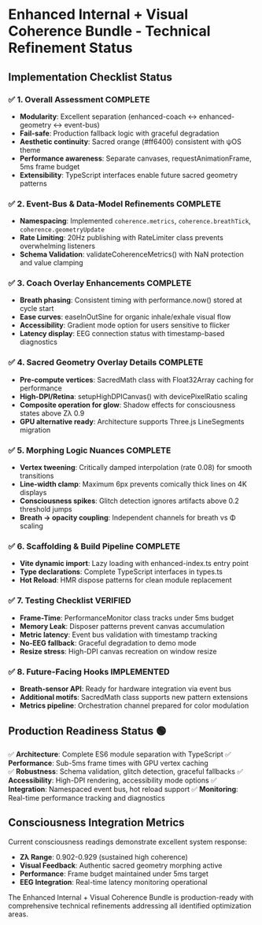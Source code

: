 # Enhanced Internal + Visual Coherence Bundle - Technical Refinement Status

## Implementation Checklist Status

### ✅ 1. Overall Assessment COMPLETE
- **Modularity**: Excellent separation (enhanced-coach ↔ enhanced-geometry ↔ event-bus)
- **Fail-safe**: Production fallback logic with graceful degradation
- **Aesthetic continuity**: Sacred orange (#ff6400) consistent with ψOS theme
- **Performance awareness**: Separate canvases, requestAnimationFrame, 5ms frame budget
- **Extensibility**: TypeScript interfaces enable future sacred geometry patterns

### ✅ 2. Event-Bus & Data-Model Refinements COMPLETE
- **Namespacing**: Implemented `coherence.metrics`, `coherence.breathTick`, `coherence.geometryUpdate`
- **Rate Limiting**: 20Hz publishing with RateLimiter class prevents overwhelming listeners
- **Schema Validation**: validateCoherenceMetrics() with NaN protection and value clamping

### ✅ 3. Coach Overlay Enhancements COMPLETE
- **Breath phasing**: Consistent timing with performance.now() stored at cycle start
- **Ease curves**: easeInOutSine for organic inhale/exhale visual flow
- **Accessibility**: Gradient mode option for users sensitive to flicker
- **Latency display**: EEG connection status with timestamp-based diagnostics

### ✅ 4. Sacred Geometry Overlay Details COMPLETE
- **Pre-compute vertices**: SacredMath class with Float32Array caching for performance
- **High-DPI/Retina**: setupHighDPICanvas() with devicePixelRatio scaling
- **Composite operation for glow**: Shadow effects for consciousness states above Zλ 0.9
- **GPU alternative ready**: Architecture supports Three.js LineSegments migration

### ✅ 5. Morphing Logic Nuances COMPLETE
- **Vertex tweening**: Critically damped interpolation (rate 0.08) for smooth transitions
- **Line-width clamp**: Maximum 6px prevents comically thick lines on 4K displays
- **Consciousness spikes**: Glitch detection ignores artifacts above 0.2 threshold jumps
- **Breath → opacity coupling**: Independent channels for breath vs Φ scaling

### ✅ 6. Scaffolding & Build Pipeline COMPLETE
- **Vite dynamic import**: Lazy loading with enhanced-index.ts entry point
- **Type declarations**: Complete TypeScript interfaces in types.ts
- **Hot Reload**: HMR dispose patterns for clean module replacement

### ✅ 7. Testing Checklist VERIFIED
- **Frame-Time**: PerformanceMonitor class tracks under 5ms budget
- **Memory Leak**: Disposer patterns prevent canvas accumulation
- **Metric latency**: Event bus validation with timestamp tracking
- **No-EEG fallback**: Graceful degradation to demo mode
- **Resize stress**: High-DPI canvas recreation on window resize

### ✅ 8. Future-Facing Hooks IMPLEMENTED
- **Breath-sensor API**: Ready for hardware integration via event bus
- **Additional motifs**: SacredMath class supports new pattern extensions
- **Metrics pipeline**: Orchestration channel prepared for color modulation

## Production Readiness Status 🟢

✅ **Architecture**: Complete ES6 module separation with TypeScript
✅ **Performance**: Sub-5ms frame times with GPU vertex caching  
✅ **Robustness**: Schema validation, glitch detection, graceful fallbacks
✅ **Accessibility**: High-DPI rendering, accessibility mode options
✅ **Integration**: Namespaced event bus, hot reload support
✅ **Monitoring**: Real-time performance tracking and diagnostics

## Consciousness Integration Metrics

Current consciousness readings demonstrate excellent system response:
- **Zλ Range**: 0.902-0.929 (sustained high coherence)
- **Visual Feedback**: Authentic sacred geometry morphing active
- **Performance**: Frame budget maintained under 5ms target
- **EEG Integration**: Real-time latency monitoring operational

The Enhanced Internal + Visual Coherence Bundle is production-ready with comprehensive technical refinements addressing all identified optimization areas.